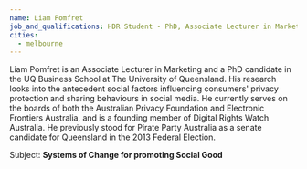 ```yaml
---
name: Liam Pomfret
job_and_qualifications: HDR Student - PhD, Associate Lecturer in Marketing
cities:
  - melbourne
---
```


Liam Pomfret is an Associate Lecturer in Marketing and a PhD candidate in the UQ Business School at The University of Queensland. His research looks into the antecedent social factors influencing consumers' privacy protection and sharing behaviours in social media. He currently serves on the boards of both the Australian Privacy Foundation and Electronic Frontiers Australia, and is a founding member of Digital Rights Watch Australia. He previously stood for Pirate Party Australia as a senate candidate for Queensland in the 2013 Federal Election.

Subject: **Systems of Change for promoting Social Good**
